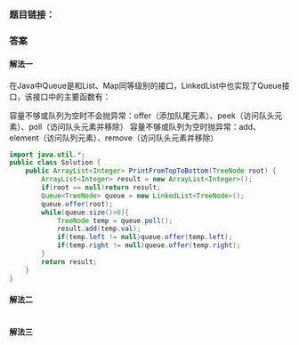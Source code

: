 ## 

### 题目链接：



### 答案

#### 解法一
在Java中Queue是和List、Map同等级别的接口，LinkedList中也实现了Queue接口，该接口中的主要函数有：

容量不够或队列为空时不会抛异常：offer（添加队尾元素）、peek（访问队头元素）、poll（访问队头元素并移除） 容量不够或队列为空时抛异常：add、element（访问队列元素）、remove（访问队头元素并移除）
```Java
import java.util.*;
public class Solution {
    public ArrayList<Integer> PrintFromTopToBottom(TreeNode root) {
        ArrayList<Integer> result = new ArrayList<Integer>();
        if(root == null)return result;
        Queue<TreeNode> queue = new LinkedList<TreeNode>();
        queue.offer(root);
        while(queue.size()>0){
            TreeNode temp = queue.poll();
            result.add(temp.val);
            if(temp.left != null)queue.offer(temp.left);
            if(temp.right != null)queue.offer(temp.right);
        }
        return result;
    }
}
```
#### 解法二

```Java

```

#### 解法三

```Java

```
